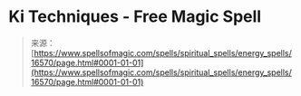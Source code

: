 <!--yml

category: 未分类

date: 2024-06-12 18:57:00

-->

# Ki Techniques - Free Magic Spell

> 来源：[https://www.spellsofmagic.com/spells/spiritual_spells/energy_spells/16570/page.html#0001-01-01](https://www.spellsofmagic.com/spells/spiritual_spells/energy_spells/16570/page.html#0001-01-01)
